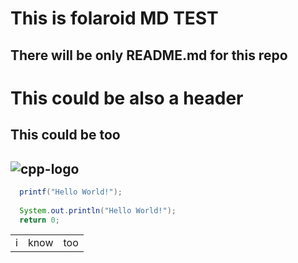 
# This is folaroid MD TEST

## There will be only README.md for this repo

This could be also a header
===

This could be too
---------

![cpp-logo](https://user-images.githubusercontent.com/48283895/199665714-e6dd1d42-2224-4856-a7e9-4fbef9ada5c6.png)
-------

```java
  printf("Hello World!");
  
  System.out.println("Hello World!");
  return 0;
```

|  | | |
 ------- | --- | -----
| i | know | too |
